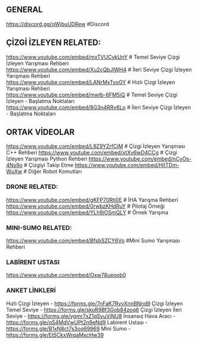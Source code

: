 ## GENERAL

https://discord.gg/qWjbuUDRew #Discord

## ÇİZGİ İZLEYEN RELATED:
https://www.youtube.com/embed/mxTVUCykUnY # Temel Seviye Çizgi İzleyen Yarışması Rehberi </br>
https://www.youtube.com/embed/Xu2cQbJlWH4 # İleri Seviye Çizgi İzleyen Yarışması Rehberi </br>
https://www.youtube.com/embed/LANrMxTvoGY # Hızlı Çizgi İzleyen Yarışması Rehberi </br>
https://www.youtube.com/embed/mwIb-6FM5iQ # Temel Seviye Çizgi İzleyen - Başlatma Noktaları </br>
https://www.youtube.com/embed/8G3n4RRv6Lo # İleri Seviye Çizgi İzleyen - Başlatma Noktaları </br>

## ORTAK VİDEOLAR
https://www.youtube.com/embed/L9Z9YZrfCjM # Çizgi İzleyen Yarışması C++ Rehberi
https://www.youtube.com/embed/xtXv6wD4CCg # Çizgi İzleyen Yarışması Python Rehberi
https://www.youtube.com/embed/nCyOs-4Ns9o # Çizgiyi Takip Etme
https://www.youtube.com/embed/HiITDm-WuXw # Diğer Robot Komutları

### DRONE RELATED:
https://www.youtube.com/embed/gKFP70Rtj0E # İHA Yarışma Rehberi
https://www.youtube.com/embed/0rwbzKHdRuY # Pilotaj Örneği
https://www.youtube.com/embed/YLh9jOSmQLY # Örnek Yarışma

### MINI-SUMO RELATED:
https://www.youtube.com/embed/BfsbSZCY6Vo #Mini Sumo Yarışması Rehberi 

### LABİRENT USTASI
https://www.youtube.com/embed/Oxw78ueoob0

### ANKET LİNKLERİ

Hızlı Çizgi İzleyen - https://forms.gle/7nFaK7RvvXnnBNnd9
Çizgi İzleyen Temel Seviye - https://forms.gle/skoR9Bf3Gob84zoq6
Çizgi İzleyen İleri Seviye - https://forms.gle/ygmr7xZ1qSyuVjNU8
İnsansız Hava Aracı - https://forms.gle/qS4MdVwUPt2n9eNd9
Labirent Ustası - https://forms.gle/B1xN8ct7s3oq69969
Mini Sumo - https://forms.gle/Et5CkxWrqaMxcHw39

